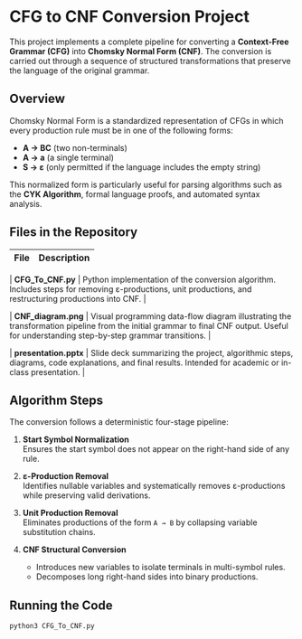 # CFG to CNF Conversion Project

This project implements a complete pipeline for converting a **Context-Free Grammar (CFG)** into **Chomsky Normal Form (CNF)**. The conversion is carried out through a sequence of structured transformations that preserve the language of the original grammar.


## Overview

Chomsky Normal Form is a standardized representation of CFGs in which every production rule must be in one of the following forms:

- **A → BC**  (two non-terminals)
- **A → a**   (a single terminal)
- **S → ε**   (only permitted if the language includes the empty string)

This normalized form is particularly useful for parsing algorithms such as the **CYK Algorithm**, formal language proofs, and automated syntax analysis.

## Files in the Repository

| File | Description |
|------|-------------|

| **CFG_To_CNF.py** | Python implementation of the conversion algorithm. Includes steps for removing ε-productions, unit productions, and restructuring productions into CNF. |

| **CNF_diagram.png** | Visual programming data-flow diagram illustrating the transformation pipeline from the initial grammar to final CNF output. Useful for understanding step-by-step grammar transitions. |

| **presentation.pptx** | Slide deck summarizing the project, algorithmic steps, diagrams, code explanations, and final results. Intended for academic or in-class presentation. |

## Algorithm Steps

The conversion follows a deterministic four-stage pipeline:

1. **Start Symbol Normalization**  
   Ensures the start symbol does not appear on the right-hand side of any rule.

2. **ε-Production Removal**  
   Identifies nullable variables and systematically removes ε-productions while preserving valid derivations.

3. **Unit Production Removal**  
   Eliminates productions of the form `A → B` by collapsing variable substitution chains.

4. **CNF Structural Conversion**  
   - Introduces new variables to isolate terminals in multi-symbol rules.  
   - Decomposes long right-hand sides into binary productions.

## Running the Code

```bash
python3 CFG_To_CNF.py
